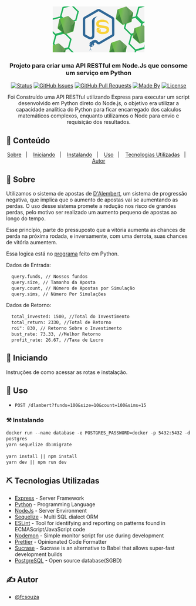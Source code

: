 <p align="center">
  <a href="" rel="noopener">
 <img width=250px src=".github\logo-node.jpg" alt="Project logo"></a>
</p>

<h3 align="center">Projeto para criar uma API RESTful em Node.Js que consome um serviço em Python</h3>

<div align="center">

[![Status](https://img.shields.io/badge/status-active-success.svg)]()
[![GitHub Issues](https://img.shields.io/github/languages/count/fcsouza/integration-node-python)]()
[![GitHub Pull Requests](https://img.shields.io/github/last-commit/fcsouza/integration-node-python)]()
[![Made By](https://img.shields.io/badge/Made%20By-Fabricio%20Cavalcante-brightgreen)]()
[![License](https://img.shields.io/badge/license-MIT-blue.svg)](/LICENSE)

</div>

<p align="center">
  Foi Construído uma API RESTful utilizando Express para executar um script desenvolvido em Python direto do Node.js,
  o objetivo era utilizar a capacidade analítica do Python para ficar encarregado dos calculos matemáticos complexos, enquanto utilizamos o
  Node para envio e requisição dos resultados.
</p>

## 📝 Conteúdo
<p align="center">
<a href="#about">Sobre</a>&nbsp;&nbsp;&nbsp;|&nbsp;&nbsp;&nbsp;
<a href="#getting_started">Iniciando</a>&nbsp;&nbsp;&nbsp;|&nbsp;&nbsp;&nbsp;
<a href="#installing">Instalando</a>&nbsp;&nbsp;&nbsp;|&nbsp;&nbsp;&nbsp;
<a href="#usage">Uso</a>&nbsp;&nbsp;&nbsp;|&nbsp;&nbsp;&nbsp;
<a href="#built_using">Tecnologias Utilizadas</a>&nbsp;&nbsp;&nbsp;|&nbsp;&nbsp;&nbsp;
<a href="#authors">Autor</a>
</p>

## 🧐 Sobre <a name = "about"></a>

Utilizamos o sistema de apostas de [D'Alembert](https://pt.wikipedia.org/wiki/Jean_le_Rond_d%E2%80%99Alembert), um sistema de progressão negativa, que implica
que o aumento de apostas vai se aumentando as perdas. O uso desse sistema promete a redução nos risco de grandes perdas, pelo motivo ser realizado um aumento
pequeno de apostas ao longo do tempo.

Esse princípio, parte do pressuposto que a vitória aumenta as chances de perda na próxima rodada, e inversamente, com uma derrota, suas chances de vitória aumentem.

Essa logica está no [programa](https://github.com/fcsouza/integration-node-python/blob/master/src/python/d_alembert.py) feito em Python.

Dados de Entrada:
```
  query.funds, // Nossos fundos
  query.size, // Tamanho da Aposta
  query.count, // Número de Apostas por Simulação
  query.sims, // Número Por Simulações
```

Dados de Retorno:
```
  total_invested: 1500, //Total do Investimento
  total_return: 2330, //Total de Retorno
  roi": 830, // Retorno Sobre o Investimento
  bust_rate: 73.33, //Melhor Retorno
  profit_rate: 26.67, //Taxa de Lucro
```

## 🏁 Iniciando <a name = "getting_started"></a>

Instruções de como acessar as rotas e instalação.

## 🎈 Uso <a name="usage"></a>

- `POST /dlambert?funds=100&size=10&count=100&sims=15`

### ⚒ Instalando <a name = "installing"></a>

```
docker run --name database -e POSTGRES_PASSWORD=docker -p 5432:5432 -d postgres
yarn sequelize db:migrate

yarn install || npm install
yarn dev || npm run dev
```

## ⛏️ Tecnologias Utilizadas <a name = "built_using"></a>

- [Express](https://expressjs.com/) - Server Framework
- [Python](https://www.python.org/) - Programming Language
- [NodeJs](https://nodejs.org/en/) - Server Environment
- [Sequelize](https://sequelize.org/) - Multi SQL dialect ORM
- [ESLint](https://eslint.org/) -  Tool for identifying and reporting on patterns found in ECMAScript/JavaScript code
- [Nodemon](https://www.npmjs.com/package/nodemon) - Simple monitor script for use during development
- [Prettier](https://prettier.io/) - Opinionated Code Formatter
- [Sucrase](https://www.npmjs.com/package/sucrase) - Sucrase is an alternative to Babel that allows super-fast development builds
- [PostgreSQL](https://www.postgresql.org/) - Open source database(SGBD)

## ✍️ Autor <a name = "authors"></a>

- [@fcsouza](https://github.com/fcsouza)
